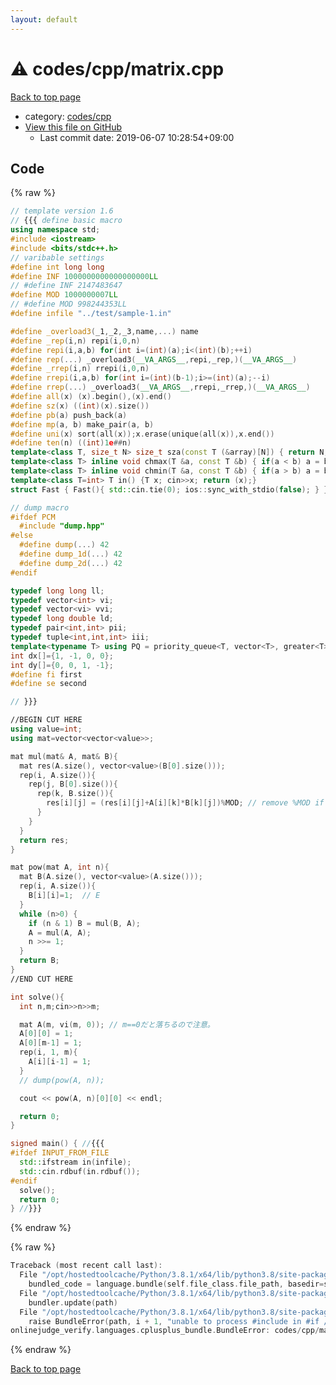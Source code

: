 ```yaml
---
layout: default
---
```


<!-- mathjax config similar to math.stackexchange -->
<script type="text/javascript" async
  src="https://cdnjs.cloudflare.com/ajax/libs/mathjax/2.7.5/MathJax.js?config=TeX-MML-AM_CHTML">
</script>
<script type="text/x-mathjax-config">
  MathJax.Hub.Config({
    TeX: { equationNumbers: { autoNumber: "AMS" }},
    tex2jax: {
      inlineMath: [ ['$','$'] ],
      processEscapes: true
    },
    "HTML-CSS": { matchFontHeight: false },
    displayAlign: "left",
    displayIndent: "2em"
  });
</script>

<script type="text/javascript" src="https://cdnjs.cloudflare.com/ajax/libs/jquery/3.4.1/jquery.min.js"></script>
<script src="https://cdn.jsdelivr.net/npm/jquery-balloon-js@1.1.2/jquery.balloon.min.js" integrity="sha256-ZEYs9VrgAeNuPvs15E39OsyOJaIkXEEt10fzxJ20+2I=" crossorigin="anonymous"></script>
<script type="text/javascript" src="../../../assets/js/copy-button.js"></script>
<link rel="stylesheet" href="../../../assets/css/copy-button.css" />


# :warning: codes/cpp/matrix.cpp

<a href="../../../index.html">Back to top page</a>

* category: <a href="../../../index.html#7c19064045d3d46a80d9dc742b659ff9">codes/cpp</a>
* <a href="{{ site.github.repository_url }}/blob/master/codes/cpp/matrix.cpp">View this file on GitHub</a>
    - Last commit date: 2019-06-07 10:28:54+09:00




## Code

<a id="unbundled"></a>
{% raw %}
```cpp
// template version 1.6
// {{{ define basic macro
using namespace std;
#include <iostream>
#include <bits/stdc++.h>
// varibable settings
#define int long long
#define INF 1000000000000000000LL
// #define INF 2147483647
#define MOD 1000000007LL
// #define MOD 998244353LL
#define infile "../test/sample-1.in"

#define _overload3(_1,_2,_3,name,...) name
#define _rep(i,n) repi(i,0,n)
#define repi(i,a,b) for(int i=(int)(a);i<(int)(b);++i)
#define rep(...) _overload3(__VA_ARGS__,repi,_rep,)(__VA_ARGS__)
#define _rrep(i,n) rrepi(i,0,n)
#define rrepi(i,a,b) for(int i=(int)(b-1);i>=(int)(a);--i)
#define rrep(...) _overload3(__VA_ARGS__,rrepi,_rrep,)(__VA_ARGS__)
#define all(x) (x).begin(),(x).end()
#define sz(x) ((int)(x).size())
#define pb(a) push_back(a)
#define mp(a, b) make_pair(a, b)
#define uni(x) sort(all(x));x.erase(unique(all(x)),x.end())
#define ten(n) ((int)1e##n)
template<class T, size_t N> size_t sza(const T (&array)[N]) { return N; }
template<class T> inline void chmax(T &a, const T &b) { if(a < b) a = b; }
template<class T> inline void chmin(T &a, const T &b) { if(a > b) a = b; }
template<class T=int> T in() {T x; cin>>x; return (x);}
struct Fast { Fast(){ std::cin.tie(0); ios::sync_with_stdio(false); } } fast;

// dump macro
#ifdef PCM
  #include "dump.hpp"
#else
  #define dump(...) 42
  #define dump_1d(...) 42
  #define dump_2d(...) 42
#endif

typedef long long ll;
typedef vector<int> vi;
typedef vector<vi> vvi;
typedef long double ld;
typedef pair<int,int> pii;
typedef tuple<int,int,int> iii;
template<typename T> using PQ = priority_queue<T, vector<T>, greater<T>>;
int dx[]={1, -1, 0, 0};
int dy[]={0, 0, 1, -1};
#define fi first
#define se second

// }}}

//BEGIN CUT HERE
using value=int;
using mat=vector<vector<value>>;

mat mul(mat& A, mat& B){
  mat res(A.size(), vector<value>(B[0].size()));
  rep(i, A.size()){
    rep(j, B[0].size()){
      rep(k, B.size()){
        res[i][j] = (res[i][j]+A[i][k]*B[k][j])%MOD; // remove %MOD if not needed
      }
    }
  }
  return res;
}

mat pow(mat A, int n){
  mat B(A.size(), vector<value>(A.size()));
  rep(i, A.size()){
    B[i][i]=1;  // E
  }
  while (n>0) {
    if (n & 1) B = mul(B, A);
    A = mul(A, A);
    n >>= 1;
  }
  return B;
}
//END CUT HERE

int solve(){
  int n,m;cin>>n>>m;

  mat A(m, vi(m, 0)); // m==0だと落ちるので注意。
  A[0][0] = 1;
  A[0][m-1] = 1;
  rep(i, 1, m){
    A[i][i-1] = 1;
  }
  // dump(pow(A, n));

  cout << pow(A, n)[0][0] << endl;

  return 0;
}

signed main() { //{{{
#ifdef INPUT_FROM_FILE
  std::ifstream in(infile);
  std::cin.rdbuf(in.rdbuf());
#endif
  solve();
  return 0;
} //}}}

```
{% endraw %}

<a id="bundled"></a>
{% raw %}
```cpp
Traceback (most recent call last):
  File "/opt/hostedtoolcache/Python/3.8.1/x64/lib/python3.8/site-packages/onlinejudge_verify/docs.py", line 347, in write_contents
    bundled_code = language.bundle(self.file_class.file_path, basedir=self.cpp_source_path)
  File "/opt/hostedtoolcache/Python/3.8.1/x64/lib/python3.8/site-packages/onlinejudge_verify/languages/cplusplus.py", line 68, in bundle
    bundler.update(path)
  File "/opt/hostedtoolcache/Python/3.8.1/x64/lib/python3.8/site-packages/onlinejudge_verify/languages/cplusplus_bundle.py", line 181, in update
    raise BundleError(path, i + 1, "unable to process #include in #if / #ifdef / #ifndef other than include guards")
onlinejudge_verify.languages.cplusplus_bundle.BundleError: codes/cpp/matrix.cpp: line 35: unable to process #include in #if / #ifdef / #ifndef other than include guards

```
{% endraw %}

<a href="../../../index.html">Back to top page</a>

